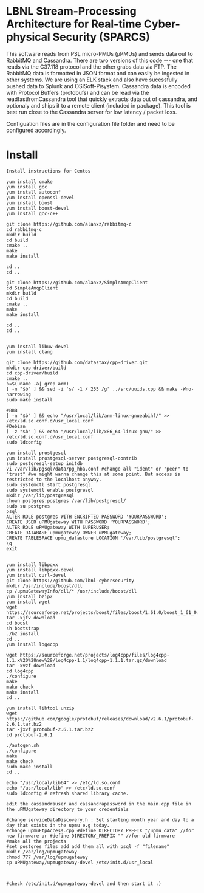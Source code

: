 
# LBNL Stream-Processing Architecture for Real-time Cyber-physical Security (SPARCS) 
This software reads from PSL micro-PMUs (µPMUs) and sends data out to RabbitMQ and Cassandra. There are two versions of this code --- one that reads via the C37.118 protocol and the other grabs data via FTP. The RabbitMQ data is formatted in JSON format and can easily be ingested in other systems. We are using an ELK stack and also have sucessfully pushed data to Splunk and OSISoft-Pisystem. Cassandra data is encoded with Protocol Buffers (protobufs) and can be read via the readfastfromCassandra tool that quickly extracts data out of cassandra, and optionaly and ships it to a remote client (included in package). This tool is best run close to the Cassandra server for low latency / packet loss.

Configuation files are in the configuration file folder and need to be configured accordingly.



# Install
```
Install instructions for Centos

yum install cmake
yum install gcc
yum install autoconf
yum install openssl-devel
yum install boost
yum install boost-devel
yum install gcc-c++

git clone https://github.com/alanxz/rabbitmq-c
cd rabbitmq-c
mkdir build
cd build
cmake ..
make
make install

cd ..
cd ..

git clone https://github.com/alanxz/SimpleAmqpClient
cd SimpleAmqpClient
mkdir build
cd build
cmake ..
make
make install

cd ..
cd ..


yum install libuv-devel
yum install clang

git clone https://github.com/datastax/cpp-driver.git
mkdir cpp-driver/build
cd cpp-driver/build
cmake ..
b=$(uname -a| grep arm)
[ -n "$b" ] && sed -i 's/ -1 / 255 /g' ../src/uuids.cpp && make -Wno-narrowing
sudo make install

#BBB
[ -n "$b" ] && echo "/usr/local/lib/arm-linux-gnueabihf/" >> /etc/ld.so.conf.d/usr_local.conf
#Debian
[ -z "$b" ] && echo "/usr/local/lib/x86_64-linux-gnu/" >> /etc/ld.so.conf.d/usr_local.conf
sudo ldconfig

yum install prostgesql
yum install prostgesql-server postgresql-contrib
sudo postgresql-setup initdb
vi /var/lib/pgsql/data/pg_hba.conf #change all "ident" or "peer" to "trust" #we might wanna change this at some point. But access is restricted to the localhost anyway.
sudo systemctl start postgresql
sudo systemctl enable postgresql
mkdir /var/lib/postgresql
chown postgres:postgres /var/lib/postgresql/
sudo su postgres
psql
ALTER ROLE postgres WITH ENCRIPTED PASSWORD 'YOURPASSWORD';
CREATE USER uPMUgateway WITH PASSWORD 'YOURPASSWORD';
ALTER ROLE uPMUgateway WITH SUPERUSER;
CREATE DATABASE upmugateway OWNER uPMUgateway;
CREATE TABLESPACE upmu_datastore LOCATION '/var/lib/postgresql';
\q
exit


yum install libpqxx
yum install libpqxx-devel
yum install curl-devel
git clone https://github.com/lbnl-cybersecurity
mkdir /usr/include/boost/dll
cp /upmuGatewayInfo/dll/* /usr/include/boost/dll
yum install bzip2
yum install wget
wget https://sourceforge.net/projects/boost/files/boost/1.61.0/boost_1_61_0.tar.bz2/download
tar -xjfv download
cd boost
sh bootstrap
./b2 install
cd ..
yum install log4cpp

wget https://sourceforge.net/projects/log4cpp/files/log4cpp-1.1.x%20%28new%29/log4cpp-1.1/log4cpp-1.1.1.tar.gz/download
tar -xvzf download
cd log4cpp
./configure
make
make check
make install
cd ..

yum install libtool unzip
wget https://github.com/google/protobuf/releases/download/v2.6.1/protobuf-2.6.1.tar.bz2
tar -jxvf protobuf-2.6.1.tar.bz2
cd protobuf-2.6.1

./autogen.sh
./configure
make
make check
sudo make install
cd ..

echo "/usr/local/lib64" >> /etc/ld.so.conf 
echo "/usr/local/lib" >> /etc/ld.so.conf 
sudo ldconfig # refresh shared library cache.

edit the cassandrauser and cassandrapassword in the main.cpp file in the uPMUgateway directory to your credentials

#change serviceDataDiscovery.h : Set starting month year and day to a day that exists in the upmu e.g today.
#change upmuFtpAccess.cpp #define DIRECTORY_PREFIX "/upmu_data" //for new firmware or #define DIRECTORY_PREFIX "" //for old firmware
#make all the projects
#set postgres files add add them all with psql -f "filename"
mkdir /var/log/upmugateway
chmod 777 /var/log/upmugateway
cp uPMUgateway/upmugateway-devel /etc/init.d/usr_local



#check /etc/init.d/upmugateway-devel and then start it :)

```
